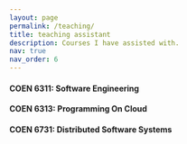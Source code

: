```yaml
---
layout: page
permalink: /teaching/
title: teaching assistant
description: Courses I have assisted with.
nav: true
nav_order: 6
---
```


#### COEN 6311: Software Engineering

#### COEN 6313: Programming On Cloud

#### COEN 6731: Distributed Software Systems